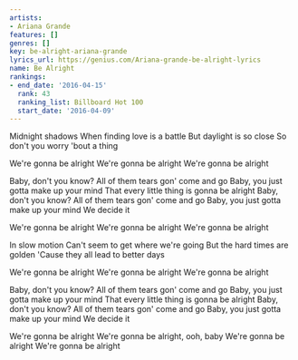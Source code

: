 ```yaml
---
artists:
- Ariana Grande
features: []
genres: []
key: be-alright-ariana-grande
lyrics_url: https://genius.com/Ariana-grande-be-alright-lyrics
name: Be Alright
rankings:
- end_date: '2016-04-15'
  rank: 43
  ranking_list: Billboard Hot 100
  start_date: '2016-04-09'
---
```

Midnight shadows
When finding love is a battle
But daylight is so close
So don't you worry 'bout a thing


We're gonna be alright
We're gonna be alright
We're gonna be alright


Baby, don't you know?
All of them tears gon' come and go
Baby, you just gotta make up your mind
That every little thing is gonna be alright
Baby, don't you know?
All of them tears gon' come and go
Baby, you just gotta make up your mind
We decide it


We're gonna be alright
We're gonna be alright
We're gonna be alright


In slow motion
Can't seem to get where we're going
But the hard times are golden
'Cause they all lead to better days


We're gonna be alright
We're gonna be alright
We're gonna be alright


Baby, don't you know?
All of them tears gon' come and go
Baby, you just gotta make up your mind
That every little thing is gonna be alright
Baby, don't you know?
All of them tears gon' come and go
Baby, you just gotta make up your mind
We decide it


We're gonna be alright
We're gonna be alright, ooh, baby
We're gonna be alright
We're gonna be alright

